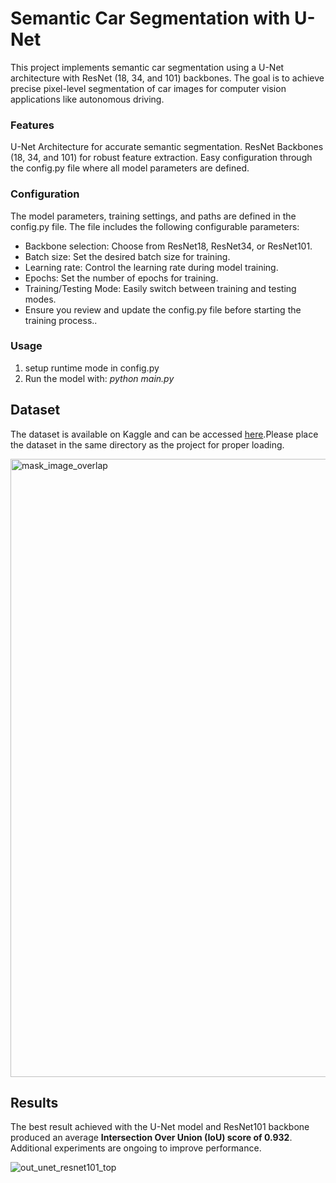 # Semantic Car Segmentation with U-Net

This project implements semantic car segmentation using a U-Net architecture with ResNet (18, 34, and 101) backbones. The goal is to achieve precise pixel-level segmentation of car images for computer vision applications like autonomous driving.

### Features
U-Net Architecture for accurate semantic segmentation.
ResNet Backbones (18, 34, and 101) for robust feature extraction.
Easy configuration through the config.py file where all model parameters are defined.

### Configuration
The model parameters, training settings, and paths are defined in the config.py file. The file includes the following configurable parameters:
-  Backbone selection: Choose from ResNet18, ResNet34, or ResNet101.
-  Batch size: Set the desired batch size for training.
-  Learning rate: Control the learning rate during model training.
-  Epochs: Set the number of epochs for training.
-  Training/Testing Mode: Easily switch between training and testing modes.
-  Ensure you review and update the config.py file before starting the training process..

### Usage
1. setup runtime mode in config.py
2. Run the model with: _python main.py_

## Dataset
The dataset is available on Kaggle and can be accessed [here](https://www.kaggle.com/datasets/intelecai/car-segmentation).Please place the dataset in the same directory as the project for proper loading.

<img width="989" alt="mask_image_overlap" src="https://github.com/user-attachments/assets/dcbe1722-2ef5-47a8-b7b0-dbb90971f3b5">


## Results
The best result achieved with the U-Net model and ResNet101 backbone produced an average **Intersection Over Union (IoU) score of 0.932**. Additional experiments are ongoing to improve performance.


![out_unet_resnet101_top](https://github.com/user-attachments/assets/229855eb-b868-430f-a0dd-d147d4530da6)
